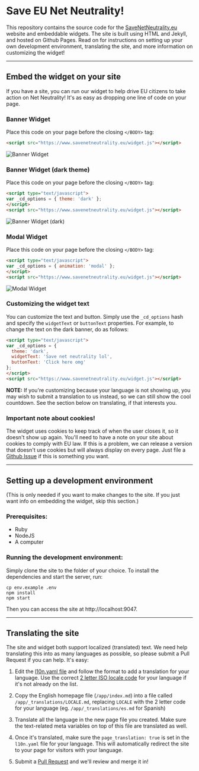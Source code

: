 # Save EU Net Neutrality!

This repository contains the source code for the [SaveNetNeutrality.eu][1]
website and embeddable widgets. The site is built using HTML and Jekyll, and
hosted on Github Pages. Read on for instructions on setting up your own
development environment, translating the site, and more information on
customizing the widget!

----

## Embed the widget on your site

If you have a site, you can run our widget to help drive EU citizens to take
action on Net Neutrality! It's as easy as dropping one line of code on your
page.

### Banner Widget

Place this code on your page before the closing `</BODY>` tag:

```html
<script src="https://www.savenetneutrality.eu/widget.js"></script>
```
![Banner Widget](https://www.savenetneutrality.eu/images/example-banner.png)

### Banner Widget (dark theme)

Place this code on your page before the closing `</BODY>` tag:

```html
<script type="text/javascript">
var _cd_options = { theme: 'dark' };
</script>
<script src="https://www.savenetneutrality.eu/widget.js"></script>
```
![Banner Widget (dark)](https://www.savenetneutrality.eu/images/example-banner-dark.png)

### Modal Widget

Place this code on your page before the closing `</BODY>` tag:

```html
<script type="text/javascript">
var _cd_options = { animation: 'modal' };
</script>
<script src="https://www.savenetneutrality.eu/widget.js"></script>
```
![Modal Widget](https://www.savenetneutrality.eu/images/example-modal.png)

### Customizing the widget text

You can customize the text and button. Simply use the `_cd_options` hash and
specify the `widgetText` or `buttonText` properties. For example, to change the
text on the dark banner, do as follows:

```html
<script type="text/javascript">
var _cd_options = {
  theme: 'dark',
  widgetText: 'Save net neutrality lol',
  buttonText: 'Click here omg'
};
</script>
<script src="https://www.savenetneutrality.eu/widget.js"></script>
```

**NOTE:** If you're customizing because your language is not showing up, you
may wish to submit a translation to us instead, so we can still show the cool
countdown. See the section below on translating, if that interests you.

### Important note about cookies!

The widget uses cookies to keep track of when the user closes it, so it doesn't
show up again. You'll need to have a note on your site about cookies to comply
with EU law. If this is a problem, we can release a version that doesn't use
cookies but will always display on every page. Just file a [Github Issue][2] if
this is something you want.

----

## Setting up a development environment

(This is only needed if you want to make changes to the site. If you just want
info on embedding the widget, skip this section.)

### Prerequisites:

* Ruby
* NodeJS
* A computer

### Running the development environment:

Simply clone the site to the folder of your choice. To install the dependencies
and start the server, run:

```
cp env.example .env
npm install
npm start
```

Then you can access the site at http://localhost:9047.

----

## Translating the site

The site and widget both support localized (translated) text. We need help
translating this into as many languages as possible, so please submit a Pull
Request if you can help. It's easy:

1. Edit the [l10n.yaml file][3] and follow the format to add a translation for
   your language. Use the correct [2 letter ISO locale code][5] for your
   language if it's not already on the list.

2. Copy the English homepage file (`/app/index.md`) into a file called
   `/app/_translations/LOCALE.md`, replacing `LOCALE` with the 2 letter code for
   your language (eg. `/app/_translations/es.md` for Spanish)

3. Translate all the language in the new page file you created.
   Make sure the text-related meta variables on top of this file are
   translated as well.

4. Once it's translated, make sure the `page_translation: true` is set in the
   `l10n.yaml` file for your language. This will automatically redirect the
   site to your page for visitors with your language.

2. Submit a [Pull Request][6] and we'll review and merge it in!


[1]: https://www.savenetneutrality.eu
[2]: https://github.com/fightforthefuture/eunetneutrality/issues
[3]: https://github.com/fightforthefuture/eunetneutrality/blob/master/app/_data/l10n.yaml
[4]: https://www.fightforthefuture.org
[5]: https://en.wikipedia.org/wiki/List_of_ISO_639-1_codes
[6]: https://github.com/fightforthefuture/eunetneutrality/pulls
